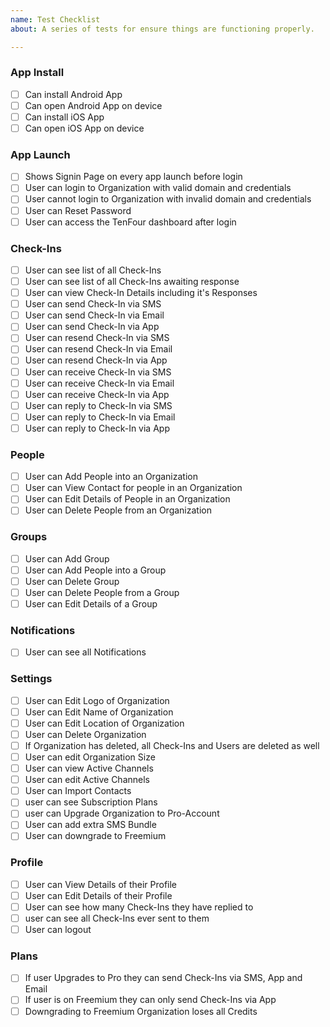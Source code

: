 ```yaml
---
name: Test Checklist
about: A series of tests for ensure things are functioning properly.

---
```


### App Install
- [ ] Can install Android App
- [ ] Can open Android App on device
- [ ] Can install iOS App 
- [ ] Can open iOS App on device

### App Launch
- [ ] Shows Signin Page on every app launch before login
- [ ] User can login to Organization with valid domain and credentials
- [ ] User cannot login to Organization with invalid domain and credentials
- [ ] User can Reset Password
- [ ] User can access the TenFour dashboard after login

### Check-Ins
- [ ] User can see list of all Check-Ins
- [ ] User can see list of all Check-Ins awaiting response
- [ ] User can view Check-In Details including it's Responses
- [ ] User can send Check-In via SMS
- [ ] User can send Check-In via Email
- [ ] User can send Check-In via App
- [ ] User can resend Check-In via SMS
- [ ] User can resend Check-In via Email
- [ ] User can resend Check-In via App
- [ ] User can receive Check-In via SMS
- [ ] User can receive Check-In via Email
- [ ] User can receive Check-In via App
- [ ] User can reply to Check-In via SMS
- [ ] User can reply to Check-In via Email
- [ ] User can reply to Check-In via App

### People
- [ ] User can Add People into an Organization
- [ ] User can View Contact for people in an Organization
- [ ] User can Edit Details of People in an Organization
- [ ] User can Delete People from an Organization

### Groups
- [ ] User can Add Group
- [ ] User can Add People into a Group
- [ ] User can Delete Group
- [ ] User can Delete People from a Group
- [ ] User can Edit Details of a Group

### Notifications
- [ ] User can see all Notifications

### Settings
- [ ] User can Edit Logo of Organization
- [ ] User can Edit Name of Organization
- [ ] User can Edit Location of Organization
- [ ] User can Delete Organization
- [ ] If Organization has deleted, all Check-Ins and Users are deleted as well
- [ ] User can edit Organization Size
- [ ] User can view Active Channels
- [ ] User can edit Active Channels
- [ ] User can Import Contacts
- [ ] user can see Subscription Plans
- [ ] user can Upgrade Organization to Pro-Account
- [ ] User can add extra SMS Bundle
- [ ] User can downgrade to Freemium

### Profile
- [ ] User can View Details of their Profile
- [ ] User can Edit Details of their Profile
- [ ] User can see how many Check-Ins they have replied to
- [ ] user can see all Check-Ins ever sent to them
- [ ] User can logout

### Plans
- [ ] If user Upgrades to Pro they can send Check-Ins via SMS, App and Email
- [ ] If user is on Freemium they can only send Check-Ins via App
- [ ] Downgrading to Freemium Organization loses all Credits
